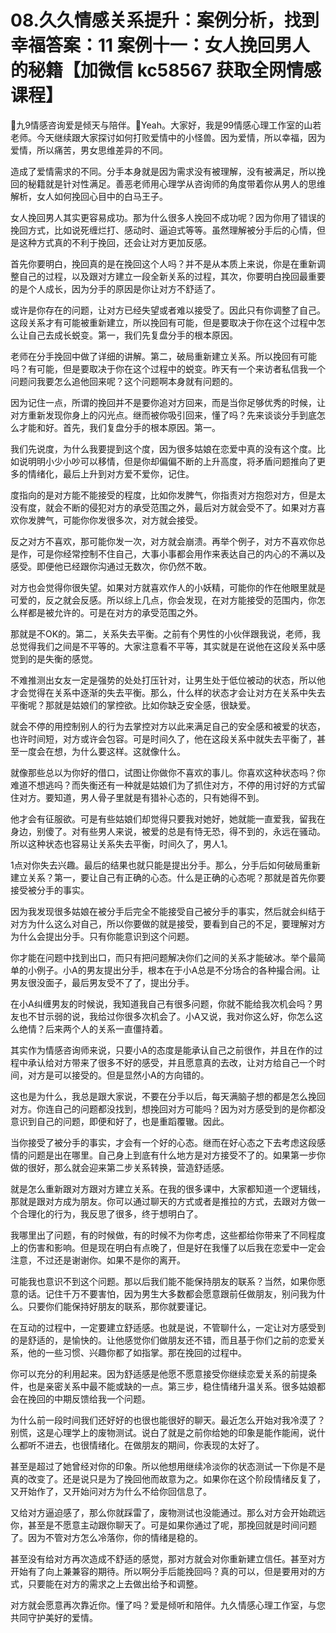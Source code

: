 # 08.久久情感关系提升：案例分析，找到幸福答案：11 案例十一：女人挽回男人的秘籍【加微信 kc58567 获取全网情感课程】

🎼九9情感咨询爱是倾天与陪伴。🎼Yeah。大家好，我是99情感心理工作室的山若老师。今天继续跟大家探讨如何打败爱情中的小怪兽。因为爱情，所以幸福，因为爱情，所以痛苦，男女思维差异的不同。

造成了爱情需求的不同。分手本身就是因为需求没有被理解，没有被满足，所以挽回的秘籍就是针对性满足。善恶老师用心理学从咨询师的角度带着你从男人的思维解析，女人如何挽回心目中的白马王子。

女人挽回男人其实更容易成功。那为什么很多人挽回不成功呢？因为你用了错误的挽回方式，比如说死缠烂打、感动时、逼迫式等等。虽然理解被分手后的心情，但是这种方式真的不利于挽回，还会让对方更加反感。

首先你要明白，挽回真的是在挽回这个人吗？并不是从本质上来说，你是在重新调整自己的过程，以及跟对方建立一段全新关系的过程，其次，你要明白挽回最重要的是个人成长，因为分手的原因是你让对方不舒适了。

或许是你存在的问题，让对方已经失望或者难以接受了。因此只有你调整了自己。这段关系才有可能被重新建立，所以挽回有可能，但是要取决于你在这个过程中怎么让自己去成长蜕变。第一，我们先复盘分手的根本原因。

老师在分手挽回中做了详细的讲解。第二，破局重新建立关系。所以挽回有可能吗？有可能，但是要取决于你在这个过程中的蜕变。昨天有一个来访者私信我一个问题问我要怎么追他回来呢？这个问题啊本身就有问题的。

因为记住一点，所谓的挽回并不是要你追对方回来，而是当你足够优秀的时候，让对方重新发现你身上的闪光点。继而被你吸引回来，懂了吗？先来谈谈分手到底怎么才能和好。首先，我们复盘分手的根本原因。第一。

我们先说度，为什么我要提到这个度，因为很多姑娘在恋爱中真的没有这个度。比如说明明小少小吵可以移情，但是你却偏偏不断的上升高度，将矛盾问题推向了更多的情绪化，最后上升到对方爱不爱你，记住。

度指向的是对方能不能接受的程度，比如你发脾气，你指责对方抱怨对方，但是太没有度，就会不断的侵犯对方的承受范围之外，最后对方就会受不了。如果对方喜欢你发脾气，可能你你发很多次，对方就会接受。

反之对方不喜欢，那可能你发一次，对方就会崩溃。再举个例子，对方不喜欢你总是作，可是你经常控制不住自己，大事小事都会用作来表达自己的内心的不满以及感受。即便他已经跟你沟通过无数次，你仍然不敢。

对方也会觉得你很失望。如果对方就喜欢作人的小妖精，可能你的作在他眼里就是可爱的，反之就会反感。所以综上几点，你会发现，在对方能接受的范围内，你怎么样都是被允许的。可是在对方的承受范围之外。

那就是不OK的。第二，关系失去平衡。之前有个男性的小伙伴跟我说，老师，我总觉得我们之间是不平等的。大家注意看不平等，其实就是在说他在这段关系中感觉到的是失衡的感觉。

不难推测出女友一定是强势的处处打压针对，让男生处于低位被动的状态，所以他才会觉得在关系中逐渐的失去平衡。那么，什么样的状态才会让对方在关系中失去平衡呢？那就是姑娘们的掌控欲。比如你缺乏安全感，很缺爱。

就会不停的用控制别人的行为去掌控对方以此来满足自己的安全感和被爱的状态，也许时间短，对方或许会包容。可是时间久了，他在这段关系中就失去平衡了，甚至一度会在想，为什么要这样。这就像什么。

就像那些总以为你好的借口，试图让你做你不喜欢的事儿。你喜欢这种状态吗？你难道不想逃吗？而失衡还有一种就是姑娘们为了抓住对方，不停的用讨好的方式留住对方。要知道，男人骨子里就是有猎补心态的，只有她得不到。

他才会有征服欲。可是有些姑娘们却觉得只要我对她好，她就能一直爱我，留我在身边，别傻了。对有些男人来说，被爱的总是有恃无恐，得不到的，永远在骚动。所以这种状态也容易让关系失去平衡，时间久了，男人1。

1点对你失去兴趣。最后的结果也就只能是提出分手。那么，分手后如何破局重新建立关系？第一，要让自己有正确的心态。什么是正确的心态呢？那就是首先你要接受被分手的事实。

因为我发现很多姑娘在被分手后完全不能接受自己被分手的事实，然后就会纠结于对方为什么这么对自己，所以你要做的就是接受，要看到自己的不足，要理解对方为什么会提出分手。只有你能意识到这个问题。

你才能在问题中找到出口，而只有把问题解决你们之间的关系才能破冰。举个最简单的小例子。小A的男友提出分手，根本在于小A总是不分场合的各种撮合闹。让男友很没面子，最后男友受不了了，提出分手。

在小A纠缠男友的时候说，我知道我自己有很多问题，你就不能给我次机会吗？男友也不甘示弱的说，我给过你很多次机会了。小A又说，我对你这么好，你怎么这么绝情？后来两个人的关系一直僵持着。

其实作为情感咨询师来说，只要小A的态度是能承认自己之前很作，并且在作的过程中承认给对方带来了很多不好的感受，并且愿意真的去改，让对方给自己一个时间，对方是可以接受的。但是显然小A的方向错的。

这也是为什么，我总是跟大家说，不要在分手以后，每天满脑子想的都是怎么挽回对方。你连自己的问题都没找到，想挽回对方可能吗？因为对方感受到的是你都没意识到自己的问题，即便和好了，也是重蹈覆辙。因此。

当你接受了被分手的事实，才会有一个好的心态。继而在好心态之下去考虑这段感情的问题是出在哪里。自己身上到底有什么地方是对方接受不了的。如果第一步你做的很好，那么就会迎来第二步关系转换，营造舒适感。

就是怎么重新跟对方跟对方建立关系。在我的很多课中，大家都知道一个逻辑线，那就是跟对方成为朋友。你可以通过聊天的方式或者是推拉的方式，去跟对方做一个合理化的行为，我反思了很多，终于想明白了。

我哪里出了问题，有的时候做，有的时候不为你考虑，这些都给你带来了不同程度上的伤害和影响。但是现在明白有点晚了，但是好在我懂了以后我在恋爱中一定会注意，不过还是谢谢你。如果不是你的离开。

可能我也意识不到这个问题。那以后我们能不能保持朋友的联系？当然，如果你愿意的话。记住千万不要害怕，因为男生大多数都会愿意跟前任做朋友，别问我为什么。只要你们能保持好朋友的联系，那你就要谨记。

在互动的过程中，一定要建立舒适感。也就是说，不管聊什么，一定让对方感受到的是舒适的，是愉快的。让他感觉你们做朋友还不错，而且基于你们之前的恋爱关系，他的一些习惯、兴趣你都了如指掌。那在挽回的过程中。

你可以充分的利用起来。因为舒适感是他愿不愿意接受你继续恋爱关系的前提条件，也是亲密关系中最不能或缺的一点。第三步，稳住情绪升温关系。很多姑娘都会在挽回的中期反馈给我一个问题。

为什么前一段时间我们还好好的也很也能很好的聊天。最近怎么开始对我冷漠了？别慌，这是心理学上的废物测试。说白了就是之前你给她的印象是能作能闹，说什么都听不进去，也很情绪化。在做朋友的期间，你表现的太好了。

甚至是超过了她曾经对你的印象。所以他想用继续冷淡你的状态测试一下你是不是真的改变了。还是说只是为了挽回他而故意为之。如果你在这个阶段情绪反复了，又开始作了，又开始问对方为什么不给你回信息了。

又给对方逼迫感了，那么你就踩雷了，废物测试也没能通过。那么对方会开始疏远你，甚至是不愿意主动跟你聊天了。可是如果你通过了呢，那挽回就是时间问题了。因为不管对方怎么冷落你，你的情绪是稳的。

甚至没有给对方再次造成不舒适的感觉，那对方就会对你重新建立信任。甚至对方开始有了向上兼兼容的期待。所以啊分手后能挽回吗？真的可以，但是要用对的方式，只要能在对方的需求之上去做出给予和调整。

对方就会愿意再次靠近你。懂了吗？爱是倾听和陪伴。九久情感心理工作室，与您共同守护美好的爱情。